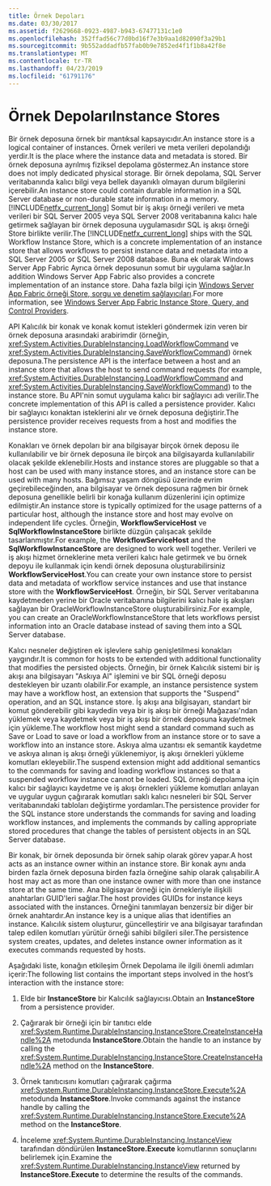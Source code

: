 ```yaml
---
title: Örnek Depoları
ms.date: 03/30/2017
ms.assetid: f2629668-0923-4987-b943-67477131c1e0
ms.openlocfilehash: 352ffad56c77d0bd16f7e3b9aa1d82090f3a29b1
ms.sourcegitcommit: 9b552addadfb57fab0b9e7852ed4f1f1b8a42f8e
ms.translationtype: MT
ms.contentlocale: tr-TR
ms.lasthandoff: 04/23/2019
ms.locfileid: "61791176"
---
```

# <a name="instance-stores"></a><span data-ttu-id="ac2b4-102">Örnek Depoları</span><span class="sxs-lookup"><span data-stu-id="ac2b4-102">Instance Stores</span></span>
<span data-ttu-id="ac2b4-103">Bir örnek deposuna örnek bir mantıksal kapsayıcıdır.</span><span class="sxs-lookup"><span data-stu-id="ac2b4-103">An instance store is a logical container of instances.</span></span> <span data-ttu-id="ac2b4-104">Örnek verileri ve meta verileri depolandığı yerdir.</span><span class="sxs-lookup"><span data-stu-id="ac2b4-104">It is the place where the instance data and metadata is stored.</span></span> <span data-ttu-id="ac2b4-105">Bir örnek deposuna ayrılmış fiziksel depolama göstermez.</span><span class="sxs-lookup"><span data-stu-id="ac2b4-105">An instance store does not imply dedicated physical storage.</span></span> <span data-ttu-id="ac2b4-106">Bir örnek depolama, SQL Server veritabanında kalıcı bilgi veya bellek dayanıklı olmayan durum bilgilerini içerebilir.</span><span class="sxs-lookup"><span data-stu-id="ac2b4-106">An instance store could contain durable information in a SQL Server database or non-durable state information in a memory.</span></span> <span data-ttu-id="ac2b4-107">[!INCLUDE[netfx_current_long](../../../includes/netfx-current-long-md.md)] Somut bir iş akışı örneği verileri ve meta verileri bir SQL Server 2005 veya SQL Server 2008 veritabanına kalıcı hale getirmek sağlayan bir örnek deposuna uygulamasıdır SQL iş akışı örneği Store birlikte verilir.</span><span class="sxs-lookup"><span data-stu-id="ac2b4-107">The [!INCLUDE[netfx_current_long](../../../includes/netfx-current-long-md.md)] ships with the SQL Workflow Instance Store, which is a concrete implementation of an instance store that allows workflows to persist instance data and metadata into a SQL Server 2005 or SQL Server 2008 database.</span></span> <span data-ttu-id="ac2b4-108">Buna ek olarak Windows Server App Fabric Ayrıca örnek deposunun somut bir uygulama sağlar.</span><span class="sxs-lookup"><span data-stu-id="ac2b4-108">In addition Windows Server App Fabric also provides a concrete implementation of an instance store.</span></span> <span data-ttu-id="ac2b4-109">Daha fazla bilgi için [Windows Server App Fabric örneği Store, sorgu ve denetim sağlayıcıları](https://go.microsoft.com/fwlink/?LinkID=201201&clcid=0x409).</span><span class="sxs-lookup"><span data-stu-id="ac2b4-109">For more information, see [Windows Server App Fabric Instance Store, Query, and Control Providers](https://go.microsoft.com/fwlink/?LinkID=201201&clcid=0x409).</span></span>  
  
 <span data-ttu-id="ac2b4-110">API Kalıcılık bir konak ve konak komut istekleri göndermek izin veren bir örnek deposuna arasındaki arabirimdir (örneğin, <xref:System.Activities.DurableInstancing.LoadWorkflowCommand> ve <xref:System.Activities.DurableInstancing.SaveWorkflowCommand>) örnek deposuna.</span><span class="sxs-lookup"><span data-stu-id="ac2b4-110">The persistence API is the interface between a host and an instance store that allows the host to send command requests (for example, <xref:System.Activities.DurableInstancing.LoadWorkflowCommand> and <xref:System.Activities.DurableInstancing.SaveWorkflowCommand>) to the instance store.</span></span> <span data-ttu-id="ac2b4-111">Bu API'nin somut uygulama kalıcı bir sağlayıcı adı verilir.</span><span class="sxs-lookup"><span data-stu-id="ac2b4-111">The concrete implementation of this API is called a persistence provider.</span></span> <span data-ttu-id="ac2b4-112">Kalıcı bir sağlayıcı konaktan isteklerini alır ve örnek deposuna değiştirir.</span><span class="sxs-lookup"><span data-stu-id="ac2b4-112">The persistence provider receives requests from a host and modifies the instance store.</span></span>  
  
 <span data-ttu-id="ac2b4-113">Konakları ve örnek depoları bir ana bilgisayar birçok örnek deposu ile kullanılabilir ve bir örnek deposuna ile birçok ana bilgisayarda kullanılabilir olacak şekilde eklenebilir.</span><span class="sxs-lookup"><span data-stu-id="ac2b4-113">Hosts and instance stores are pluggable so that a host can be used with many instance stores, and an instance store can be used with many hosts.</span></span> <span data-ttu-id="ac2b4-114">Bağımsız yaşam döngüsü üzerinde evrim geçirebileceğinden, ana bilgisayar ve örnek deposuna rağmen bir örnek deposuna genellikle belirli bir konağa kullanım düzenlerini için optimize edilmiştir.</span><span class="sxs-lookup"><span data-stu-id="ac2b4-114">An instance store is typically optimized for the usage patterns of a particular host, although the instance store and host may evolve on independent life cycles.</span></span> <span data-ttu-id="ac2b4-115">Örneğin, **WorkflowServiceHost** ve **SqlWorkflowInstanceStore** birlikte düzgün çalışacak şekilde tasarlanmıştır.</span><span class="sxs-lookup"><span data-stu-id="ac2b4-115">For example, the **WorkflowServiceHost** and the **SqlWorkflowInstanceStore** are designed to work well together.</span></span> <span data-ttu-id="ac2b4-116">Verileri ve iş akışı hizmet örneklerine meta verileri kalıcı hale getirmek ve bu örnek depoyu ile kullanmak için kendi örnek deposuna oluşturabilirsiniz **WorkflowServiceHost**.</span><span class="sxs-lookup"><span data-stu-id="ac2b4-116">You can create your own instance store to persist data and metadata of workflow service instances and use that instance store with the **WorkflowServiceHost**.</span></span> <span data-ttu-id="ac2b4-117">Örneğin, bir SQL Server veritabanına kaydetmeden yerine bir Oracle veritabanına bilgilerini kalıcı hale iş akışları sağlayan bir OracleWorkflowInstanceStore oluşturabilirsiniz.</span><span class="sxs-lookup"><span data-stu-id="ac2b4-117">For example, you can create an OracleWorkflowInstanceStore that lets workflows persist information into an Oracle database instead of saving them into a SQL Server database.</span></span>  
  
 <span data-ttu-id="ac2b4-118">Kalıcı nesneler değiştiren ek işlevlere sahip genişletilmesi konakları yaygındır.</span><span class="sxs-lookup"><span data-stu-id="ac2b4-118">It is common for hosts to be extended with additional functionality that modifies the persisted objects.</span></span> <span data-ttu-id="ac2b4-119">Örneğin, bir örnek Kalıcılık sistemi bir iş akışı ana bilgisayarı "Askıya Al" işlemini ve bir SQL örneği deposu destekleyen bir uzantı olabilir.</span><span class="sxs-lookup"><span data-stu-id="ac2b4-119">For example, an instance persistence system may have a workflow host, an extension that supports the "Suspend" operation, and an SQL instance store.</span></span>  <span data-ttu-id="ac2b4-120">İş akışı ana bilgisayarı, standart bir komut gönderebilir gibi kaydedin veya bir iş akışı bir örneği Mağazası'ndan yüklemek veya kaydetmek veya bir iş akışı bir örnek deposuna kaydetmek için yükleme.</span><span class="sxs-lookup"><span data-stu-id="ac2b4-120">The workflow host might send a standard command such as Save or Load to save or load a workflow from an instance store or to save a workflow into an instance store.</span></span> <span data-ttu-id="ac2b4-121">Askıya alma uzantısı ek semantik kaydetme ve askıya alınan iş akışı örneği yüklenemiyor, iş akışı örnekleri yükleme komutları ekleyebilir.</span><span class="sxs-lookup"><span data-stu-id="ac2b4-121">The suspend extension might add additional semantics to the commands for saving and loading workflow instances so that a suspended workflow instance cannot be loaded.</span></span> <span data-ttu-id="ac2b4-122">SQL örneği depolama için kalıcı bir sağlayıcı kaydetme ve iş akışı örnekleri yükleme komutları anlayan ve uygular uygun çağırarak komutları saklı kalıcı nesneleri bir SQL Server veritabanındaki tabloları değiştirme yordamları.</span><span class="sxs-lookup"><span data-stu-id="ac2b4-122">The persistence provider for the SQL instance store understands the commands for saving and loading workflow instances, and implements the commands by calling appropriate stored procedures that change the tables of persistent objects in an SQL Server database.</span></span>  
  
 <span data-ttu-id="ac2b4-123">Bir konak, bir örnek deposunda bir örnek sahip olarak görev yapar.</span><span class="sxs-lookup"><span data-stu-id="ac2b4-123">A host acts as an instance owner within an instance store.</span></span> <span data-ttu-id="ac2b4-124">Bir konak aynı anda birden fazla örnek deposuna birden fazla örneğine sahip olarak çalışabilir.</span><span class="sxs-lookup"><span data-stu-id="ac2b4-124">A host may act as more than one instance owner with more than one instance store at the same time.</span></span> <span data-ttu-id="ac2b4-125">Ana bilgisayar örneği için örnekleriyle ilişkili anahtarları GUID'leri sağlar.</span><span class="sxs-lookup"><span data-stu-id="ac2b4-125">The host provides GUIDs for instance keys associated with the instances.</span></span> <span data-ttu-id="ac2b4-126">Örneğini tanımlayan benzersiz bir diğer bir örnek anahtardır.</span><span class="sxs-lookup"><span data-stu-id="ac2b4-126">An instance key is a unique alias that identifies an instance.</span></span> <span data-ttu-id="ac2b4-127">Kalıcılık sistem oluşturur, güncelleştirir ve ana bilgisayar tarafından talep edilen komutları yürütür örneği sahibi bilgileri siler.</span><span class="sxs-lookup"><span data-stu-id="ac2b4-127">The persistence system creates, updates, and deletes instance owner information as it executes commands requested by hosts.</span></span>  
  
 <span data-ttu-id="ac2b4-128">Aşağıdaki liste, konağın etkileşim Örnek Depolama ile ilgili önemli adımları içerir:</span><span class="sxs-lookup"><span data-stu-id="ac2b4-128">The following list contains the important steps involved in the host’s interaction with the instance store:</span></span>  
  
1. <span data-ttu-id="ac2b4-129">Elde bir **InstanceStore** bir Kalıcılık sağlayıcısı.</span><span class="sxs-lookup"><span data-stu-id="ac2b4-129">Obtain an **InstanceStore** from a persistence provider.</span></span>  

2. <span data-ttu-id="ac2b4-130">Çağırarak bir örneği için bir tanıtıcı elde <xref:System.Runtime.DurableInstancing.InstanceStore.CreateInstanceHandle%2A> metodunda **InstanceStore**.</span><span class="sxs-lookup"><span data-stu-id="ac2b4-130">Obtain the handle to an instance by calling the <xref:System.Runtime.DurableInstancing.InstanceStore.CreateInstanceHandle%2A> method on the **InstanceStore**.</span></span>  
  
3. <span data-ttu-id="ac2b4-131">Örnek tanıtıcısını komutları çağırarak çağırma <xref:System.Runtime.DurableInstancing.InstanceStore.Execute%2A> metodunda **InstanceStore**.</span><span class="sxs-lookup"><span data-stu-id="ac2b4-131">Invoke commands against the instance handle by calling the <xref:System.Runtime.DurableInstancing.InstanceStore.Execute%2A> method on the **InstanceStore**.</span></span>  
  
4. <span data-ttu-id="ac2b4-132">İnceleme <xref:System.Runtime.DurableInstancing.InstanceView> tarafından döndürülen **InstanceStore.Execute** komutlarının sonuçlarını belirlemek için.</span><span class="sxs-lookup"><span data-stu-id="ac2b4-132">Examine the <xref:System.Runtime.DurableInstancing.InstanceView> returned by **InstanceStore.Execute** to determine the results of the commands.</span></span>
